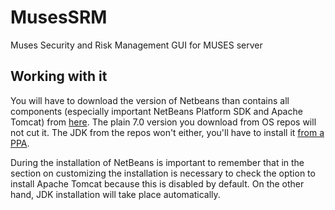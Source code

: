 # MusesSRM

Muses Security and Risk Management GUI for MUSES server

## Working with it

You will have to download the version of Netbeans than contains all components (especially important NetBeans Platform SDK and Apache Tomcat) from [here](https://netbeans.org/downloads/). The plain 7.0 version you download from OS repos will not cut it. The JDK from the repos won't either, you'll have to install it [from a PPA](http://www.webupd8.org/2012/01/install-oracle-java-jdk-7-in-ubuntu-via.html). 

During the installation of NetBeans is important to remember that in the section on customizing the installation is necessary to check the option to install Apache Tomcat because this is disabled by default. On the other hand, JDK installation will take place automatically.
